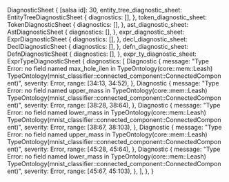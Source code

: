 DiagnosticSheet {
    [salsa id]: 30,
    entity_tree_diagnostic_sheet: EntityTreeDiagnosticSheet {
        diagnostics: [],
    },
    token_diagnostic_sheet: TokenDiagnosticSheet {
        diagnostics: [],
    },
    ast_diagnostic_sheet: AstDiagnosticSheet {
        diagnostics: [],
    },
    expr_diagnostic_sheet: ExprDiagnosticSheet {
        diagnostics: [],
    },
    decl_diagnostic_sheet: DeclDiagnosticSheet {
        diagnostics: [],
    },
    defn_diagnostic_sheet: DefnDiagnosticSheet {
        diagnostics: [],
    },
    expr_ty_diagnostic_sheet: ExprTypeDiagnosticSheet {
        diagnostics: [
            Diagnostic {
                message: "Type Error: no field named max_hole_ilen in TypeOntology(core::mem::Leash) TypeOntology(mnist_classifier::connected_component::ConnectedComponent)",
                severity: Error,
                range: [34:13, 34:52),
            },
            Diagnostic {
                message: "Type Error: no field named upper_mass in TypeOntology(core::mem::Leash) TypeOntology(mnist_classifier::connected_component::ConnectedComponent)",
                severity: Error,
                range: [38:28, 38:64),
            },
            Diagnostic {
                message: "Type Error: no field named lower_mass in TypeOntology(core::mem::Leash) TypeOntology(mnist_classifier::connected_component::ConnectedComponent)",
                severity: Error,
                range: [38:67, 38:103),
            },
            Diagnostic {
                message: "Type Error: no field named upper_mass in TypeOntology(core::mem::Leash) TypeOntology(mnist_classifier::connected_component::ConnectedComponent)",
                severity: Error,
                range: [45:28, 45:64),
            },
            Diagnostic {
                message: "Type Error: no field named lower_mass in TypeOntology(core::mem::Leash) TypeOntology(mnist_classifier::connected_component::ConnectedComponent)",
                severity: Error,
                range: [45:67, 45:103),
            },
        ],
    },
}